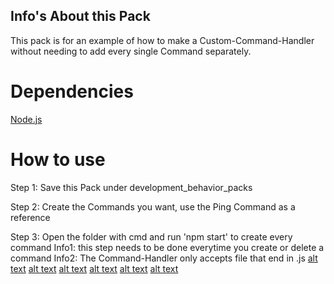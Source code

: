 ## Info's About this Pack
This pack is for an example of how to make a Custom-Command-Handler without needing to add every single Command separately.

# Dependencies
[Node.js](https://nodejs.org/)

# How to use
Step 1:
Save this Pack under development_behavior_packs

Step 2:
Create the Commands you want, use the Ping Command as a reference

Step 3:
Open the folder with cmd and run 'npm start' to create every command
Info1: this step needs to be done everytime you create or delete a command
Info2: The Command-Handler only accepts file that end in .js
[alt text](../images/custom-command-handler/img1.png)
[alt text](../images/custom-command-handler/img2.png)
[alt text](../images/custom-command-handler/img3.png)
[alt text](../images/custom-command-handler/img4.png)
[alt text](../images/custom-command-handler/img5.png)
[alt text](../images/custom-command-handler/img6.png)